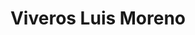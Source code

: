 ---
title: "Viveros Luis Moreno"
url: /jaen/viveros-luis-moreno-camino-de-las-cabezadas/
shop: centro de jardinería
---